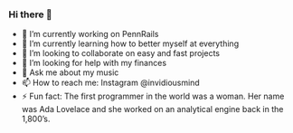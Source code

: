 ### Hi there 👋

<!--
**InvidiousMind/InvidiousMind** is a ✨ _special_ ✨ repository because its `README.md` (this file) appears on your GitHub profile.

Here are some ideas to get you started:

- 🔭 I’m currently working on PennRails
- 🌱 I’m currently learning how to better myself at everything
- 👯 I’m looking to collaborate on easy and fast projects
- 🤔 I’m looking for help with my finances
- 💬 Ask me about my music
- 📫 How to reach me: Instagram @invidiousmind
- ⚡ Fun fact: The first programmer in the world was a woman. Her name was Ada Lovelace and she worked on an analytical engine back in the 1,800’s.
-->
- 🔭 I’m currently working on PennRails
- 🌱 I’m currently learning how to better myself at everything
- 👯 I’m looking to collaborate on easy and fast projects
- 🤔 I’m looking for help with my finances
- 💬 Ask me about my music
- 📫 How to reach me: Instagram @invidiousmind
- ⚡ Fun fact: The first programmer in the world was a woman. Her name was Ada Lovelace and she worked on an analytical engine back in the 1,800’s.
